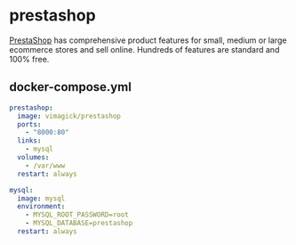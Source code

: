 prestashop
==========

[PrestaShop][1] has comprehensive product features for small, medium or large
ecommerce stores and sell online. Hundreds of features are standard and 100%
free.

## docker-compose.yml

```yaml
prestashop:
  image: vimagick/prestashop
  ports:
    - "8000:80"
  links:
    - mysql
  volumes:
    - /var/www
  restart: always

mysql:
  image: mysql
  environment:
    - MYSQL_ROOT_PASSWORD=root
    - MYSQL_DATABASE=prestashop
  restart: always

```

[1]: https://www.prestashop.com/
